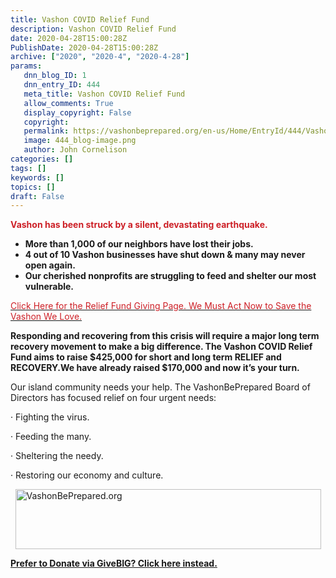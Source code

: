 ```yaml
---
title: Vashon COVID Relief Fund
description: Vashon COVID Relief Fund
date: 2020-04-28T15:00:28Z
PublishDate: 2020-04-28T15:00:28Z
archive: ["2020", "2020-4", "2020-4-28"]
params:
   dnn_blog_ID: 1
   dnn_entry_ID: 444
   meta_title: Vashon COVID Relief Fund
   allow_comments: True
   display_copyright: False
   copyright: 
   permalink: https://vashonbeprepared.org/en-us/Home/EntryId/444/Vashon-COVID-Relief-Fund
   image: 444_blog-image.png
   author: John Cornelison
categories: []
tags: []
keywords: []
topics: []
draft: False
---
```


<p><font color="#cd2027"><strong>Vashon has been struck by a silent, devastating earthquake.</strong></font><ul><li><strong>More than 1,000 of our neighbors have lost their jobs.</strong></li><li><strong>4 out of 10 Vashon businesses have shut down &amp; many may never open again.</strong></li><li><strong>Our cherished nonprofits are struggling to feed and shelter our most vulnerable.</strong></li></ul><p><a href="http://r20.rs6.net/tn.jsp?f=001eOwRb9ZjX6-TEZ9DepjEYkX-6sNxwIiuJZfnMn4kn0uiAhgT2IG-WbPoDyq1Wzod6vCRiQNVuNsb2shOI_RK1TNhm-vZQn7EpZ9fYkYm1dTOC7cBv5B1P8s-KMs6DLtubIq9dCa5rCa6M7PgdLWLyqBtpj-WYbnx&amp;c=cPjPDSctfBhzl-nE5C7Zr3e4n-G6AyqX9_FqmyYsqAxksmOlOHv3ug==&amp;ch=kZLIUgYcbi3yIVsJIbxXRDsaqPOFFXGLsVi4QR0Y9azRUWnJu5T-7Q=="><font color="#cd2027">Click Here for the Relief Fund Giving Page. We Must Act Now to Save the Vashon We Love.</font></a><p><strong>Responding and recovering from this crisis will require a major long term recovery movement to make a big difference. The Vashon COVID Relief Fund aims to raise $425,000 for short and long term RELIEF and RECOVERY.We have already raised $170,000 and now it’s your turn.</strong><p>Our island community needs your help. The VashonBePrepared Board of Directors has focused relief on four urgent needs:<p>· ﻿Fighting the virus.<p>· Feeding the many.<p>· Sheltering the needy.<p>· Restoring our economy and culture.<p><img width="489" height="96" style="margin-right: auto; margin-left: auto; float: none; display: block;" alt="VashonBePrepared.org" src="https://files.constantcontact.com/aecc2569001/e0360ca8-ca27-43cc-8c95-507f1027c3c3.jpg" border="0"><p><b><a href="http://r20.rs6.net/tn.jsp?f=001eOwRb9ZjX6-TEZ9DepjEYkX-6sNxwIiuJZfnMn4kn0uiAhgT2IG-WbPoDyq1WzodSHbh02k__5F0yfAozp5fs4PXw1OMDsCWhWbyG-IXpacB39Z9NLdPSdybnv9wlqJ2fsv864aS7pI7YDqivtS0m6cIy-HI_33JUyfpoCQnv_Q=&amp;c=-o9GnSu7xxioHQCGPMbYyyh4gQ0QxLBDega7ntYWIboPb79_OL8iDg==&amp;ch=9nLmZxVQ8vxS0aHsVS8qVpxLiMXzKuuXmFsBCnWRYjPYvcrsnAlfUQ==">Prefer to Donate via GiveBIG? Click here instead.</a></b>
